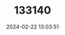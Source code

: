 ---
title: "133140"
category: "Millepora exaesa"
draft: false
date: 2024-02-22 13:03:51
languages:
  English: ["Fire Coral"]
---